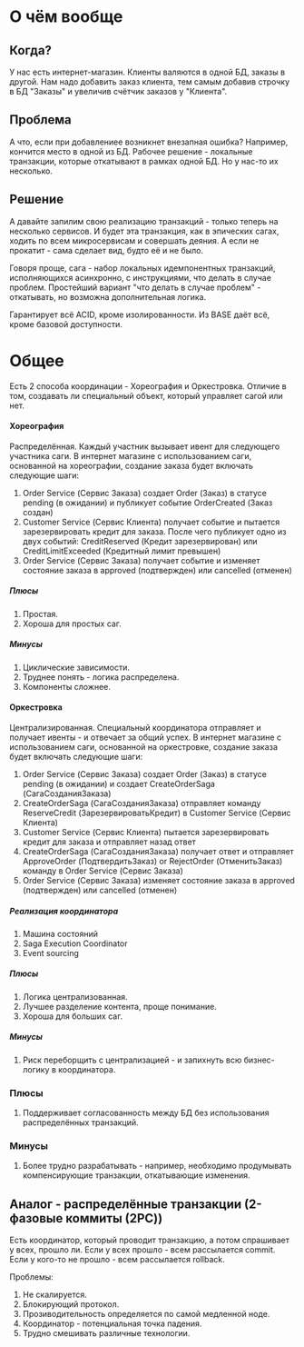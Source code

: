# О чём вообще
## Когда?
У нас есть интернет-магазин.
Клиенты валяются в одной БД, заказы в другой. 
Нам надо добавить заказ клиента, тем самым добавив строчку в БД "Заказы" и увеличив счётчик заказов у "Клиента".

## Проблема
А что, если при добавлениее возникнет внезапная ошибка? Например, кончится место в одной из БД.
Рабочее решение - локальные транзакции, которые откатывают в рамках одной БД. Но у нас-то их несколько.

## Решение
А давайте запилим свою реализацию транзакций - только теперь на несколько сервисов. 
И будет эта транзакция, как в эпических сагах, ходить по всем микросервисам и совершать деяния. А если не прокатит - сама сделает вид, будто её и не было.

Говоря проще, сага - набор локальных идемпонентных транзакций, исполняющихся асинхронно, с инструкциями, что делать в случае проблем.
Простейший вариант "что делать в случае проблем" - откатывать, но возможна дополнительная логика.

Гарантирует всё ACID, кроме изолированности.
Из BASE даёт всё, кроме базовой доступности.

# Общее
Есть 2 способа координации - Хореография и Оркестровка. Отличие в том, создавать ли специальный объект, который управляет сагой или нет.

#### Хореография
Распределённая. Каждый участник вызывает ивент для следующего участника саги.
В интернет магазине с использованием саги, основанной на хореографии, создание заказа будет включать следующие шаги:

1. Order Service (Сервис Заказа) создает Order (Заказ) в статусе pending (в ожидании) и публикует событие OrderCreated (Заказ создан)
2. Customer Service (Сервис Клиента) получает событие и пытается зарезервировать кредит для заказа. После чего публикует одно из двух событий: CreditReserved (Кредит зарезервирован) или CreditLimitExceeded (Кредитный лимит превышен)
3. Order Service (Сервис Заказа) получает событие и изменяет состояние заказа в approved (подтвержден) или cancelled (отменен)

##### Плюсы
1. Простая.
2. Хороша для простых саг.

##### Минусы
1. Циклические зависимости.
2. Труднее понять - логика распределена.
3. Компоненты сложнее.

#### Оркестровка
Централизированная. Специальный координатора отправляет и получает ивенты - и отвечает за общий успех.
В интернет магазине с использованием саги, основанной на оркестровке, создание заказа будет включать следующие шаги:

1. Order Service (Сервис Заказа) создает Order (Заказ) в статусе pending (в ожидании) и создает CreateOrderSaga (СагаСозданияЗаказа)
2. CreateOrderSaga (СагаСозданияЗаказа) отправляет команду ReserveCredit (ЗарезервироватьКредит) в Customer Service (Сервис Клиента)
3. Customer Service (Сервис Клиента) пытается зарезервировать кредит для заказа и отправляет назад ответ
4. CreateOrderSaga (СагаСозданияЗаказа) получает ответ и отправляет ApproveOrder (ПодтвердитьЗаказ) or RejectOrder (ОтменитьЗаказ) команду в Order Service (Сервис Заказа)
5. Order Service (Сервис Заказа) изменяет состояние заказа в approved (подтвержден) или cancelled (отменен)

##### Реализация координатора
1. Машина состояний
2. Saga Execution Coordinator
3. Event sourcing

##### Плюсы
1. Логика централизованная.
2. Лучшее разделение контента, проще понимание.
3. Хороша для больших саг.

##### Минусы
1. Риск переборщить с централизацией - и запихнуть всю бизнес-логику в координатора.

### Плюсы
1. Поддерживает согласованность между БД без использования распределённых транзакций.

### Минусы
1. Более трудно разрабатывать - например, необходимо продумывать компенсирующие транзакции, откатывающие изменения.

## Аналог - распределённые транзакции (2-фазовые коммиты (2PC))
Есть координатор, который проводит транзакцию, а потом спрашивает у всех, прошло ли.
Если у всех прошло - всем рассылается commit. Если у кого-то не прошло - всем рассылается rollback.

Проблемы:
1. Не скалируется.
2. Блокирующий протокол.
3. Прозиводительность определяется по самой медленной ноде.
4. Координатор - потенциальная точка падения.
5. Трудно смешивать различные технологии.